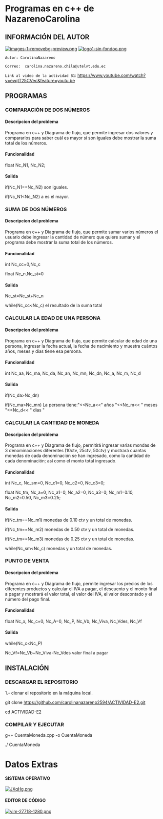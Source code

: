 # Programas en c++ de NazarenoCarolina
## INFORMACIÓN DEL AUTOR


[![images-1-removebg-preview.png](https://i.postimg.cc/c1zrgv8K/images-1-removebg-preview.png)](https://postimg.cc/Jtb1S4xm) [![logo1-sin-fondoo.png](https://i.postimg.cc/brdXvJTD/logo1-sin-fondoo.png)](https://postimg.cc/8f8XKTxN)


                                           
`Autor: CarolinaNazareno`

`Correo:  carolina.nazareno.chila@utelvt.edu.ec`                                                    

 `Link al video de la actividad B1`: 
https://www.youtube.com/watch?v=evqtT25CVec&feature=youtu.be


## PROGRAMAS

### COMPARACIÓN DE DOS NÚMEROS

#### Descripcion del problema
Programa en c++ y Diagrama de flujo, que permite ingresar dos valores y compararlos para saber cuál es mayor si son iguales debe mostrar la suma total de los números.


#### Funcionalidad 

float Nc_N1, Nc_N2;

#### Salida

if(Nc_N1==Nc_N2) son iguales.

if(Nc_N1<Nc_N2) a es el mayor.



### SUMA DE DOS NÚMEROS

#### Descripcion del problema
Programa en c++ y Diagrama de flujo, que permite sumar varios números el usuario debe ingresar la cantidad de número que quiere sumar y el programa debe mostrar la suma total de los números.

#### Funcionalidad

int Nc_cc=0,Nc_c

float Nc_n,Nc_st=0

#### Salida

Nc_st=Nc_st+Nc_n

while(Nc_cc<Nc_c)       el resultado de la suma total



### CALCULAR LA EDAD DE UNA PERSONA 
 

#### Descripcion del problema
Programa en c++ y Diagrama de flujo, que permite calcular de edad de una persona, ingresar la fecha actual, la fecha de nacimiento y muestra cuántos años, meses y días tiene esa persona.

#### Funcionalidad

int Nc_aa, Nc_ma, Nc_da, Nc_an, Nc_mn, Nc_dn, Nc_a, Nc_m, Nc_d

#### Salida

if(Nc_da>Nc_dn)

if(Nc_ma>Nc_mn)    La persona tiene:"<<Nc_a<<" años "<<Nc_m<< " meses "<<Nc_d<< " dias "


### CALCULAR LA CANTIDAD DE MONEDA

#### Descripcion del problema
Programa en c++ y Diagrama de flujo, permitirá ingresar varias mondas de 3 denominaciones diferentes (10ctv, 25ctv, 50ctv) y mostrará cuantas monedas de cada denominación se han ingresado, como la cantidad de cada denominación; así como el monto total ingresado.

#### Funcionalidad

int Nc_c, Nc_sm=0, Nc_c1=0, Nc_c2=0, Nc_c3=0;

float Nc_tm, Nc_a=0, Nc_a1=0, Nc_a2=0, Nc_a3=0, Nc_m1=0.10, Nc_m2=0.50, Nc_m3=0.25;

#### Salida

if(Nc_tm==Nc_m1)   monedas de 0.10 ctv y un total de monedas.

if(Nc_tm==Nc_m2)   monedas de 0.50 ctv y un total de monedas.

if(Nc_tm==Nc_m3)   monedas de 0.25 ctv y un total de monedas.

while(Nc_sm<Nc_c)  monedas y un total de monedas.



### PUNTO DE VENTA

#### Descripcion del problema
Programa en c++ y Diagrama de flujo, permite ingresar los precios de los diferentes productos y calcular el IVA a pagar, el descuento y el monto final a pagar y mostrará el valor total, el valor del IVA, el valor descontado y el número del pago final.

#### Funcionalidad

float Nc_x, Nc_c=0, Nc_A=0, Nc_P, Nc_Vb, Nc_Viva, Nc_Vdes, Nc_Vf

#### Salida

while(Nc_c<Nc_P)

Nc_Vf=Nc_Vb+Nc_Viva-Nc_Vdes       valor final a pagar


## INSTALACIÓN 

### DESCARGAR EL REPOSITORIO

1.- clonar el repositorio en la máquina local.

git clone https://github.com/carolinanazareno2594/ACTIVIDAD-E2.git

cd ACTIVIDAD-E2


### COMPILAR Y EJECUTAR

g++  CuentaMoneda.cpp -o CuentaMoneda

./ CuentaMoneda


# Datos Extras

#### SISTEMA OPERATIVO

[![JXqHg.png](https://i.postimg.cc/YSdnnXXw/JXqHg.png)](https://postimg.cc/Y4mzjxKX)

#### EDITOR DE CÓDIGO
[![vim-27718-1280.png](https://i.postimg.cc/65zvGDTw/vim-27718-1280.png)](https://postimg.cc/GH82WgkS)
